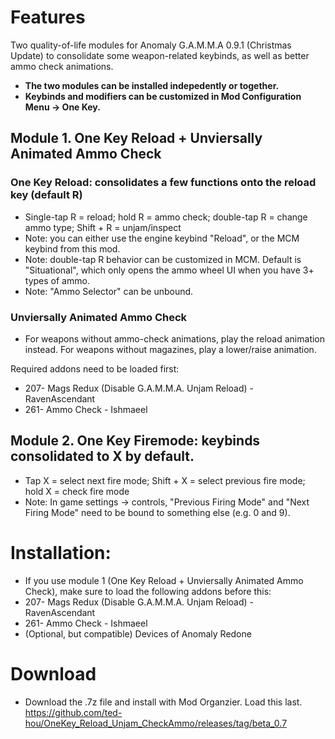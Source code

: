 # Features
Two quality-of-life modules for Anomaly G.A.M.M.A 0.9.1 (Christmas Update) to consolidate some weapon-related keybinds, as well as better ammo check animations.
- **The two modules can be installed indepedently or together.**
- **Keybinds and modifiers can be customized in Mod Configuration Menu -> One Key.**

## Module 1. One Key Reload + Unviersally Animated Ammo Check
### One Key Reload: consolidates a few functions onto the reload key (default R)
- Single-tap R = reload; hold R = ammo check; double-tap R = change ammo type; Shift + R = unjam/inspect
- Note: you can either use the engine keybind "Reload", or the MCM keybind from this mod.
- Note: double-tap R behavior can be customized in MCM. Default is "Situational", which only opens the ammo wheel UI when you have 3+ types of ammo.
- Note: "Ammo Selector" can be unbound.

### Unviersally Animated Ammo Check
- For weapons without ammo-check animations, play the reload animation instead. For weapons without magazines, play a lower/raise animation.

Required addons need to be loaded first:
- 207- Mags Redux (Disable G.A.M.M.A. Unjam Reload) - RavenAscendant
- 261- Ammo Check - Ishmaeel


## Module 2. One Key Firemode: keybinds consolidated to X by default.
- Tap X = select next fire mode; Shift + X = select previous fire mode; hold X = check fire mode
- Note: In game settings -> controls, "Previous Firing Mode" and "Next Firing Mode" need to be bound to something else (e.g. 0 and 9).

# Installation:
- If you use module 1 (One Key Reload + Unviersally Animated Ammo Check), make sure to load the following addons before this:
 - 207- Mags Redux (Disable G.A.M.M.A. Unjam Reload) - RavenAscendant
 - 261- Ammo Check - Ishmaeel
 - (Optional, but compatible) Devices of Anomaly Redone

# Download
- Download the .7z file and install with Mod Organzier. Load this last.
https://github.com/ted-hou/OneKey_Reload_Unjam_CheckAmmo/releases/tag/beta_0.7		